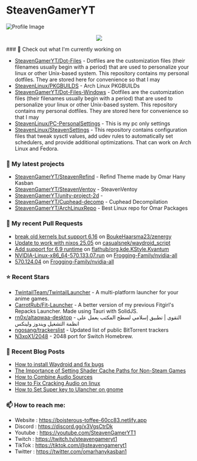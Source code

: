 # SteavenGamerYT
![Profile Image](https://avatars.githubusercontent.com/u/62666559?v=4)

<p align="center"><a href="https://github.com/anuraghazra/github-readme-stats">
  <img align="center" src="https://github-readme-stats.vercel.app/api?username=SteavenGamerYT&show_icons=true&theme=tokyonight" />
</a></p>
### 👷 Check out what I'm currently working on

- [SteavenGamerYT/Dot-Files](https://github.com/SteavenGamerYT/Dot-Files) -   Dotfiles are the customization files (their filenames usually begin with a period) that are used to personalize your linux or other Unix-based system. This repository contains my personal dotfiles. They are stored here for convenience so that I may
- [SteavenLinux/PKGBUILDS](https://github.com/SteavenLinux/PKGBUILDS) - Arch Linux PKGBUILDs
- [SteavenGamerYT/Dot-Files-Windows](https://github.com/SteavenGamerYT/Dot-Files-Windows) -   Dotfiles are the customization files (their filenames usually begin with a period) that are used to personalize your linux or other Unix-based system. This repository contains my personal dotfiles. They are stored here for convenience so that I may
- [SteavenLinux/PC-PersonalSettings](https://github.com/SteavenLinux/PC-PersonalSettings) - This is my pc only settings
- [SteavenLinux/SteavenSettings](https://github.com/SteavenLinux/SteavenSettings) - This repository contains configuration files that tweak sysctl values, add udev rules to automatically set schedulers, and provide additional optimizations. That can work on Arch Linux and Fedora.
### 🌱 My latest projects

- [SteavenGamerYT/SteavenRefind](https://github.com/SteavenGamerYT/SteavenRefind) - Refind Theme made by Omar Hany Kasban
- [SteavenGamerYT/SteavenVentoy](https://github.com/SteavenGamerYT/SteavenVentoy) - SteavenVentoy
- [SteavenGamerYT/unity-project-2d](https://github.com/SteavenGamerYT/unity-project-2d) - 
- [SteavenGamerYT/Cuphead-decomp](https://github.com/SteavenGamerYT/Cuphead-decomp) - Cuphead Decompilation
- [SteavenGamerYT/ArchLinuxRepo](https://github.com/SteavenGamerYT/ArchLinuxRepo) - Best Linux repo for Omar Packages
### 🔨 My recent Pull Requests

- [break old kernels but support 6.16](https://github.com/BoukeHaarsma23/zenergy/pull/17) on [BoukeHaarsma23/zenergy](https://github.com/BoukeHaarsma23/zenergy)
- [Update to work with nixos 25.05](https://github.com/casualsnek/waydroid_script/pull/233) on [casualsnek/waydroid_script](https://github.com/casualsnek/waydroid_script)
- [Add support for 6.9 runtime](https://github.com/flathub/org.kde.KStyle.Kvantum/pull/43) on [flathub/org.kde.KStyle.Kvantum](https://github.com/flathub/org.kde.KStyle.Kvantum)
- [NVIDIA-Linux-x86_64-570.133.07.run](https://github.com/Frogging-Family/nvidia-all/pull/286) on [Frogging-Family/nvidia-all](https://github.com/Frogging-Family/nvidia-all)
- [570.124.04](https://github.com/Frogging-Family/nvidia-all/pull/285) on [Frogging-Family/nvidia-all](https://github.com/Frogging-Family/nvidia-all)
### ⭐ Recent Stars

- [TwintailTeam/TwintailLauncher](https://github.com/TwintailTeam/TwintailLauncher) - A multi-platform launcher for your anime games.
- [CarrotRub/Fit-Launcher](https://github.com/CarrotRub/Fit-Launcher) - A better version of my previous Fitgirl&#39;s Repacks Launcher. Made using Tauri with SolidJS.
- [rn0x/altaqwaa-desktop](https://github.com/rn0x/altaqwaa-desktop) - التقوى | تطبيق إسلامي لسطح المكتب يعمل على انظمة التشغيل ويندوز ولينكس 
- [ngosang/trackerslist](https://github.com/ngosang/trackerslist) - Updated list of public BitTorrent trackers
- [N3xoX1/2048](https://github.com/N3xoX1/2048) - 2048 port for Switch Homebrew.
### 📰 Recent Blog Posts

- [How to install Waydroid and fix bugs](https://boisterous-toffee-60cc83.netlify.app/how-to-install-waydroid-and-fix-bugs/)
- [The Importance of Setting Shader Cache Paths for Non-Steam Games](https://boisterous-toffee-60cc83.netlify.app/shader-cache/)
- [How to Combine Audio Sources](https://boisterous-toffee-60cc83.netlify.app/how-to-combine-audio-sources/)
- [How to Fix Cracking Audio on linux](https://boisterous-toffee-60cc83.netlify.app/how-to-fix-cracking-audio-on-linux/)
- [How to Set Super key to Ulancher on gnome](https://boisterous-toffee-60cc83.netlify.app/how-to-set-super-key-to-ulancher-on-gnome/)
### 📫 How to reach me:
  - Website   : <https://boisterous-toffee-60cc83.netlify.app>
  - Discord   : <https://discord.gg/x3VgsCtrDk>
  - Youtube   : <https://youtube.com/SteavenGamerYT1>
  - Twitch    : <https://twitch.tv/steavengameryt1>
  - TikTok    : <https://tiktok.com/@steavengameryt1>
  - Twitter   : <https://twitter.com/omarhanykasban1>
